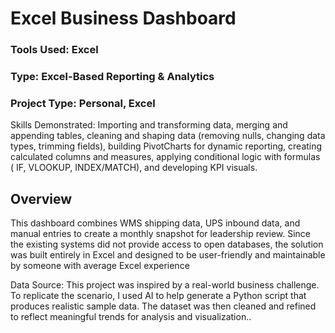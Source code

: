 # Excel Business Dashboard


### Tools Used: Excel
### Type: Excel-Based Reporting & Analytics
### Project Type: Personal, Excel

Skills Demonstrated: Importing and transforming data, merging and appending tables, cleaning and shaping data (removing nulls, changing data types, trimming fields), building PivotCharts for dynamic reporting, creating calculated columns and measures, applying conditional logic with formulas ( IF, VLOOKUP, INDEX/MATCH), and developing KPI visuals.	
## Overview
This dashboard combines WMS shipping data, UPS inbound data, and manual entries to create a monthly snapshot for leadership review. Since the existing systems did not provide access to open databases, the solution was built entirely in Excel and designed to be user-friendly and maintainable by someone with average Excel experience


Data Source: This project was inspired by a real-world business challenge. To replicate the scenario, I used AI to help generate a Python script that produces realistic sample data. The dataset was then cleaned and refined to reflect meaningful trends for analysis and visualization..
